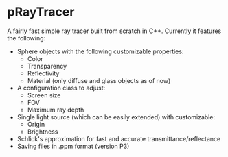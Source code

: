 # pRayTracer
A fairly fast simple ray tracer built from scratch in C++. Currently it features the following:
  - Sphere objects with the following customizable properties:
    - Color
    - Transparency
    - Reflectivity
    - Material (only diffuse and glass objects as of now)
  - A configuration class to adjust:
    - Screen size
    - FOV
    - Maximum ray depth
  - Single light source (which can be easily extended) with customizable:
    - Origin
    - Brightness
  - Schlick's approximation for fast and accurate transmittance/reflectance
  - Saving files in .ppm format (version P3)
